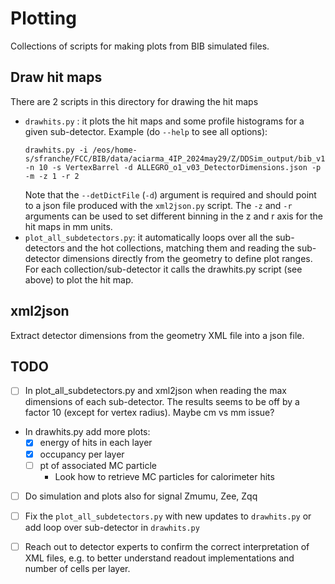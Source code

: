 # Plotting

Collections of scripts for making plots from BIB simulated files.

## Draw hit maps

There are 2 scripts in this directory for drawing the hit maps
- `drawhits.py` : it plots the hit maps and some profile histograms for a given sub-detector. Example (do `--help` to see all options):
  ```
  drawhits.py -i /eos/home-s/sfranche/FCC/BIB/data/aciarma_4IP_2024may29/Z/DDSim_output/bib_v1/ -n 10 -s VertexBarrel -d ALLEGRO_o1_v03_DetectorDimensions.json -p -m -z 1 -r 2
  ```
  Note that the `--detDictFile` (`-d`) argument is required and should point to a json file produced with the `xml2json.py` script.
  The  `-z` and `-r` arguments can be used to set different binning in the z and r axis for the hit maps in mm units.
- `plot_all_subdetectors.py`: it automatically loops over all the sub-detectors and the hot collections, matching them and reading the sub-detector dimensions directly from the geometry to define plot ranges. For each collection/sub-detector it calls the drawhits.py script (see above) to plot the hit map.


## xml2json

Extract detector dimensions from the geometry XML file into a json file.


## TODO
- [ ] In plot_all_subdetectors.py and xml2json when reading the max dimensions of each sub-detector. The results seems to be off by a factor 10 (except for vertex radius). Maybe cm vs mm issue?
-  In drawhits.py add more plots:
   -  [x] energy of hits in each layer
   -  [x] occupancy per layer
   -  [ ] pt of associated MC particle
      - Look how to retrieve MC particles for calorimeter hits
- [ ] Do simulation and plots also for signal Zmumu, Zee, Zqq
- [ ] Fix the `plot_all_subdetectors.py` with new updates to `drawhits.py` or add loop over sub-detector in `drawhits.py`
- [ ] Reach out to detector experts to confirm the correct interpretation of XML files, e.g. to better understand readout implementations and number of cells per layer.


